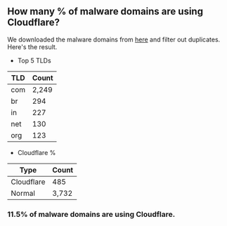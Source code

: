 ## How many % of malware domains are using Cloudflare?


We downloaded the malware domains from [here](https://urlhaus.abuse.ch) and filter out duplicates.
Here's the result.


[//]: # (start replacement)


- Top 5 TLDs

| TLD | Count |
| --- | --- |
| com | 2,249 |
| br | 294 |
| in | 227 |
| net | 130 |
| org | 123 |


- Cloudflare %

| Type | Count |
| --- | --- |
| Cloudflare | 485 |
| Normal | 3,732 |


### 11.5% of malware domains are using Cloudflare.